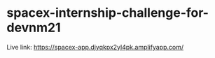 # spacex-internship-challenge-for-devnm21
Live link: https://spacex-app.djyqkpx2yl4pk.amplifyapp.com/
